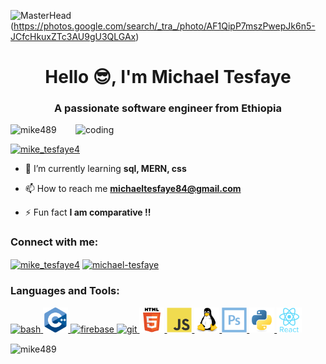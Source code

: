 ![MasterHead](https://camo.githubusercontent.com/e452ee411e95a134498cdb68f86d4997edcfb1ea6784fb4b838ff72372b8ceb7/68747470733a2f2f696d616765732e706578656c732e636f6d2f70686f746f732f3237303336362f706578656c732d70686f746f2d3237303336362e6a7065673f6175746f3d636f6d70726573732663733d74696e797372676226773d3132363026683d373530266470723d31)(https://photos.google.com/search/_tra_/photo/AF1QipP7mszPwepJk6n5-JCfcHkuxZTc3AU9gU3QLGAx)
<h1 align="center">Hello 😎, I'm Michael Tesfaye</h1>
<h3 align="center">A passionate software engineer from Ethiopia</h3>
<img align="right" alt="coding" width="400" src="https://miro.medium.com/max/1360/1*IRGHmiGsa16stedQvIaZfw.gif">

<p align="left"> <img src="https://komarev.com/ghpvc/?username=mike489&label=Profile%20views&color=0e75b6&style=flat" alt="mike489" /> </p>

<p align="left"> <a href="https://twitter.com/mike_tesfaye4" target="blank"><img src="https://img.shields.io/twitter/follow/mike_tesfaye4?logo=twitter&style=for-the-badge" alt="mike_tesfaye4" /></a> </p>

- 🌱 I’m currently learning **sql, MERN, css**

- 📫 How to reach me **michaeltesfaye84@gmail.com**

- ⚡ Fun fact **I am comparative !!**

<h3 align="left">Connect with me:</h3>
<p align="left">
<a href="https://twitter.com/mike_tesfaye4" target="blank"><img align="center" src="https://raw.githubusercontent.com/rahuldkjain/github-profile-readme-generator/master/src/images/icons/Social/twitter.svg" alt="mike_tesfaye4" height="30" width="40" /></a>
<a href="https://linkedin.com/in/michael-tesfaye-b12244235" target="blank"><img align="center" src="https://raw.githubusercontent.com/rahuldkjain/github-profile-readme-generator/master/src/images/icons/Social/linked-in-alt.svg" alt="michael-tesfaye" height="30" width="40" /></a>
</p>

<h3 align="left">Languages and Tools:</h3>
<p align="left"> <a href="https://www.gnu.org/software/bash/" target="_blank" rel="noreferrer"> <img src="https://www.vectorlogo.zone/logos/gnu_bash/gnu_bash-icon.svg" alt="bash" width="40" height="40"/> </a> <a href="https://www.w3schools.com/cpp/" target="_blank" rel="noreferrer"> <img src="https://raw.githubusercontent.com/devicons/devicon/master/icons/cplusplus/cplusplus-original.svg" alt="cplusplus" width="40" height="40"/> </a> <a href="https://firebase.google.com/" target="_blank" rel="noreferrer"> <img src="https://www.vectorlogo.zone/logos/firebase/firebase-icon.svg" alt="firebase" width="40" height="40"/> </a> <a href="https://git-scm.com/" target="_blank" rel="noreferrer"> <img src="https://www.vectorlogo.zone/logos/git-scm/git-scm-icon.svg" alt="git" width="40" height="40"/> </a> <a href="https://www.w3.org/html/" target="_blank" rel="noreferrer"> <img src="https://raw.githubusercontent.com/devicons/devicon/master/icons/html5/html5-original-wordmark.svg" alt="html5" width="40" height="40"/> </a> <a href="https://developer.mozilla.org/en-US/docs/Web/JavaScript" target="_blank" rel="noreferrer"> <img src="https://raw.githubusercontent.com/devicons/devicon/master/icons/javascript/javascript-original.svg" alt="javascript" width="40" height="40"/> </a> <a href="https://www.linux.org/" target="_blank" rel="noreferrer"> <img src="https://raw.githubusercontent.com/devicons/devicon/master/icons/linux/linux-original.svg" alt="linux" width="40" height="40"/> </a>  <a href="https://www.photoshop.com/en" target="_blank" rel="noreferrer"> <img src="https://raw.githubusercontent.com/devicons/devicon/master/icons/photoshop/photoshop-line.svg" alt="photoshop" width="40" height="40"/> </a> <a href="https://www.python.org" target="_blank" rel="noreferrer"> <img src="https://raw.githubusercontent.com/devicons/devicon/master/icons/python/python-original.svg" alt="python" width="40" height="40"/> </a> <a href="https://reactjs.org/" target="_blank" rel="noreferrer"> <img src="https://raw.githubusercontent.com/devicons/devicon/master/icons/react/react-original-wordmark.svg" alt="react" width="40" height="40"/> </a> </p>
<!-- <p><img align="left" src="https://github-readme-stats.vercel.app/api/top-langs?username=mike489&show_icons=true&locale=en&layout=compact" alt="mike489" /></p> -->



<p><img align="center" src="https://github-readme-streak-stats.herokuapp.com/?user=mike489&" alt="mike489" /></p>
